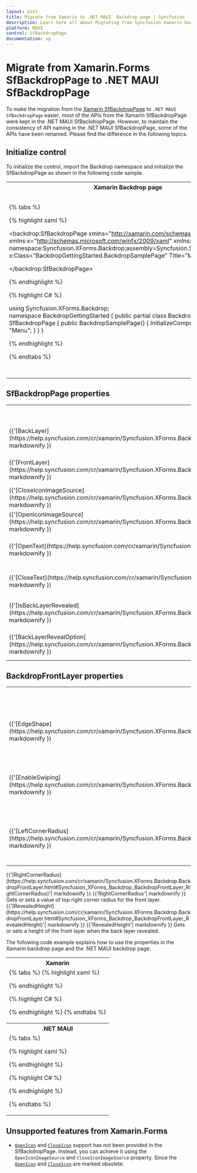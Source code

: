 ```yaml
---
layout: post
title: Migrate from Xamarin to .NET MAUI  Backdrop page | Syncfusion
description: Learn here all about Migrating from Syncfusion Xamarin backdrop page to Syncfusion .NET MAUI backdrop page control and more.
platform: MAUI
control: SfBackdropPage
documentation: ug
---  
```


# Migrate from Xamarin.Forms SfBackdropPage to .NET MAUI SfBackdropPage

To make the migration from the [Xamarin SfBackdropPage](https://www.syncfusion.com/xamarin-ui-controls/xamarin-backdrop) to `.NET MAUI SfBackdropPage` easier, most of the APIs from the Xamarin SfBackdropPage were kept in the .NET MAUI SfBackdropPage. However, to maintain the consistency of API naming in the .NET MAUI SfBackdropPage, some of the APIs have been renamed. Please find the difference in the following topics.

## Initialize control

To initialize the control, import the Backdrop namespace and initialize the SfBackdropPage as shown in the following code sample.

<table>
<tr>
<th>Xamarin Backdrop page</th>
<th>.NET MAUI Backdrop page</th></tr>
<tr>
<td>
{% tabs %}

{% highlight xaml %}

<backdrop:SfBackdropPage xmlns="http://xamarin.com/schemas/2014/forms"
                         xmlns:x="http://schemas.microsoft.com/winfx/2009/xaml"
                         xmlns:backdrop="clr-namespace:Syncfusion.XForms.Backdrop;assembly=Syncfusion.SfBackdrop.XForms"
                         x:Class="BackdropGettingStarted.BackdropSamplePage"
                         Title="Menu">

</backdrop:SfBackdropPage>

{% endhighlight %}

{% highlight C# %}

using Syncfusion.XForms.Backdrop;	
namespace BackdropGettingStarted
{
    public partial class BackdropSamplePage : SfBackdropPage
    {
        public BackdropSamplePage()
        {
            InitializeComponent();
	        this.Title = "Menu";
        }
    }
}

{% endhighlight %}

{% endtabs %}

</td>
<td>
{% tabs %} 

{% highlight xaml %}

<backdrop:SfBackdropPage xmlns="http://schemas.microsoft.com/dotnet/2021/maui"
                         xmlns:x="http://schemas.microsoft.com/winfx/2009/xaml"
                         x:Class="BackdropGettingStarted.BackdropSamplePage"
                         Title="Menu"
                         xmlns:backdrop="clr-namespace:Syncfusion.Maui.Backdrop;assembly=Syncfusion.Maui.Backdrop"
                         >
    
</backdrop:SfBackdropPage>

{% endhighlight %}

{% highlight C# %}

using Syncfusion.Maui.Backdrop;
namespace BackdropGettingStarted;

public partial class BackdropSamplePage : SfBackdropPage
{
    public BackdropSamplePage()
    {
        InitializeComponent();
        this.Title = "Menu";
    }
}

{% endhighlight %}

{% endtabs %}
</td></tr>
</table>

## SfBackdropPage properties

<table> 
<tr>
<th>Xamarin SfBackdropPage</th>
<th>.NET MAUI SfBackdropPage</th>
<th>Description</th></tr>
<tr>
<td>{{'[BackLayer](https://help.syncfusion.com/cr/xamarin/Syncfusion.XForms.Backdrop.SfBackdropPage.html#Syncfusion_XForms_Backdrop_SfBackdropPage_BackLayer)'| markdownify }}</td>
<td>{{'BackLayer'| markdownify }}</td>
<td>Gets or sets a value for a view to place behind the BackdropFrontLayer.</td></tr>
<tr>
<td>{{'[FrontLayer](https://help.syncfusion.com/cr/xamarin/Syncfusion.XForms.Backdrop.SfBackdropPage.html#Syncfusion_XForms_Backdrop_SfBackdropPage_FrontLayer)'| markdownify }}</td>
<td>{{'FrontLayer'| markdownify }}</td>
<td>Gets or sets a value for a view to place above the BackdropBackLayer.</td></tr>
<tr>
<td>{{'[CloseIconImageSource](https://help.syncfusion.com/cr/xamarin/Syncfusion.XForms.Backdrop.SfBackdropPage.html#Syncfusion_XForms_Backdrop_SfBackdropPage_CloseIconImageSource)'| markdownify }}</td>
<td>{{'CloseIconImageSource'| markdownify }}</td>
<td>Gets or sets the image source value for the CloseIconImageSource.</td></tr>
<tr>
<td>{{'[OpenIconImageSource](https://help.syncfusion.com/cr/xamarin/Syncfusion.XForms.Backdrop.SfBackdropPage.html#Syncfusion_XForms_Backdrop_SfBackdropPage_OpenIconImageSource)'| markdownify }}</td>
<td>{{'OpenIconImageSource'| markdownify }}</td>
<td>Gets or sets the image source value for the OpenIconImageSource.</td></tr>
<tr>
<td>{{'[OpenText](https://help.syncfusion.com/cr/xamarin/Syncfusion.XForms.Backdrop.SfBackdropPage.html#Syncfusion_XForms_Backdrop_SfBackdropPage_OpenText)'| markdownify }}</td>
<td>{{'OpenText'| markdownify }}</td>
<td>Gets or sets the value to display the OpenIconImageSource text.</td></tr>
<tr>
<td>{{'[CloseText](https://help.syncfusion.com/cr/xamarin/Syncfusion.XForms.Backdrop.SfBackdropPage.html#Syncfusion_XForms_Backdrop_SfBackdropPage_CloseText)'| markdownify }}</td>
<td>{{'CloseText'| markdownify }}</td>
<td>Gets or sets the value to display the CloseIconImageSource text.</td></tr>
<tr>
<td>{{'[IsBackLayerRevealed](https://help.syncfusion.com/cr/xamarin/Syncfusion.XForms.Backdrop.SfBackdropPage.html#Syncfusion_XForms_Backdrop_SfBackdropPage_IsBackLayerRevealed)'| markdownify }}</td>
<td>{{'IsBackLayerRevealed'| markdownify }}</td>
<td>Gets or sets a value indicating whether back layer should be in expanded state.</td></tr>
<tr>
<td>{{'[BackLayerRevealOption](https://help.syncfusion.com/cr/xamarin/Syncfusion.XForms.Backdrop.SfBackdropPage.html#Syncfusion_XForms_Backdrop_SfBackdropPage_BackLayerRevealOption)'| markdownify }}</td>
<td>{{'BackLayerRevealOption'| markdownify }}</td>
<td>Gets or sets the value that indicate how the back layer gets revealed.</td></tr>
</table> 

## BackdropFrontLayer properties

<table> 
<tr>
<th>Xamarin SfBackdropPage</th>
<th>.NET MAUI SfBackdropPage</th>
<th>Description</th></tr>
<tr>
<td>{{'[EdgeShape](https://help.syncfusion.com/cr/xamarin/Syncfusion.XForms.Backdrop.BackdropFrontLayer.html#Syncfusion_XForms_Backdrop_BackdropFrontLayer_EdgeShape)'| markdownify }}</td>
<td>{{'EdgeShape'| markdownify }}</td>
<td>Gets or sets a value that indicates the edge mode of the front layout.</td></tr>
<tr>
<td>{{'[EnableSwiping](https://help.syncfusion.com/cr/xamarin/Syncfusion.XForms.Backdrop.BackdropFrontLayer.html#Syncfusion_XForms_Backdrop_BackdropFrontLayer_EnableSwiping)'| markdownify }}</td>
<td>{{'EnableSwiping'| markdownify }}</td>
<td>Gets or sets a value indicating whether the front layout able to swipe.</td></tr>
<tr>
<td>{{'[LeftCornerRadius](https://help.syncfusion.com/cr/xamarin/Syncfusion.XForms.Backdrop.BackdropFrontLayer.html#Syncfusion_XForms_Backdrop_BackdropFrontLayer_LeftCornerRadius)'| markdownify }}</td>
<td>{{'LeftCornerRadius'| markdownify }}</td>
<td>Gets or sets a value of top left corner radius for the front layer.</td></tr>
</table> 
<tr>
<td>{{'[RightCornerRadius](https://help.syncfusion.com/cr/xamarin/Syncfusion.XForms.Backdrop.BackdropFrontLayer.html#Syncfusion_XForms_Backdrop_BackdropFrontLayer_RightCornerRadius)'| markdownify }}</td>
<td>{{'RightCornerRadius'| markdownify }}</td>
<td>Gets or sets a value of top right corner radius for the front layer.</td></tr>
<tr>
<td>{{'[RevealedHeight](https://help.syncfusion.com/cr/xamarin/Syncfusion.XForms.Backdrop.BackdropFrontLayer.html#Syncfusion_XForms_Backdrop_BackdropFrontLayer_RevealedHeight)'| markdownify }}</td>
<td>{{'RevealedHeight'| markdownify }}</td>
<td>Gets or sets a height of the front layer when the back layer revealed.</td></tr>

The following code example explains how to use the properties in the Xamarin backdrop page and the .NET MAUI backdrop page.

<table>
<tr>
<th>Xamarin</th>
</tr>
<tr>
<td>
{% tabs %} 
{% highlight xaml %}


{% endhighlight %}

{% highlight C# %}


{% endhighlight %}
{% endtabs %}
</td>
</tr>
<tr>
<th>.NET MAUI</th>
</tr>
<tr>
<td>
{% tabs %} 

{% highlight xaml %}

 
{% endhighlight %}

{% highlight C# %}


{% endhighlight %}

{% endtabs %}
</td>
</tr>
</table>

## Unsupported features from Xamarin.Forms

* [`OpenIcon`](https://help.syncfusion.com/cr/xamarin/Syncfusion.XForms.Backdrop.SfBackdropPage.html#Syncfusion_XForms_Backdrop_SfBackdropPage_OpenIcon) and [`CloseIcon`](https://help.syncfusion.com/cr/xamarin/Syncfusion.XForms.Backdrop.SfBackdropPage.html#Syncfusion_XForms_Backdrop_SfBackdropPage_CloseIcon) support has not been provided in the SfBackdropPage. Instead, you can achieve it using the `OpenIconImageSource` and `CloseIconImageSource` property. Since the [`OpenIcon`](https://help.syncfusion.com/cr/xamarin/Syncfusion.XForms.Backdrop.SfBackdropPage.html#Syncfusion_XForms_Backdrop_SfBackdropPage_OpenIcon) and [`CloseIcon`](https://help.syncfusion.com/cr/xamarin/Syncfusion.XForms.Backdrop.SfBackdropPage.html#Syncfusion_XForms_Backdrop_SfBackdropPage_CloseIcon) are marked obsolete.
